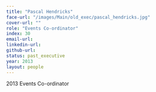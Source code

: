 ```yaml
---
title: "Pascal Hendricks"
face-url: "/images/Main/old_exec/pascal_hendricks.jpg"
cover-url: ""
role: "Events Co-ordinator"
index: 30
email-url:
linkedin-url:
github-url:
status: past_executive
year: 2013
layout: people
---
```

2013 Events Co-ordinator
